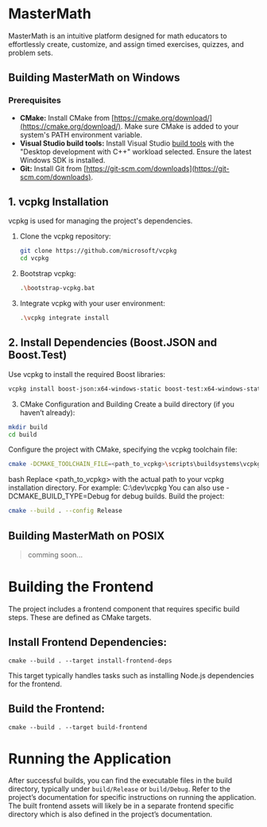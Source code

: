 # MasterMath
MasterMath is an intuitive platform designed for math educators to effortlessly create, customize, and assign timed exercises, quizzes, and problem sets.

## Building MasterMath on Windows

### Prerequisites

*   **CMake:**  Install CMake from [https://cmake.org/download/](https://cmake.org/download/). Make sure CMake is added to your system's PATH environment variable.
*   **Visual Studio build tools:** Install Visual Studio [build tools](https://visualstudio.microsoft.com/downloads/?q=build+tools) with the "Desktop development with C++" workload selected. Ensure the latest Windows SDK is installed.
*   **Git:** Install Git from [https://git-scm.com/downloads](https://git-scm.com/downloads).

## 1. vcpkg Installation

vcpkg is used for managing the project's dependencies.

1.  Clone the vcpkg repository:

    ```bash
    git clone https://github.com/microsoft/vcpkg
    cd vcpkg
    ```

2.  Bootstrap vcpkg:

    ```bash
    .\bootstrap-vcpkg.bat
    ```

3.  Integrate vcpkg with your user environment:

    ```bash
    .\vcpkg integrate install
    ```

## 2. Install Dependencies (Boost.JSON and Boost.Test)

Use vcpkg to install the required Boost libraries:

```bash
vcpkg install boost-json:x64-windows-static boost-test:x64-windows-static
```

3. CMake Configuration and Building
Create a build directory (if you haven’t already):

```bash
mkdir build
cd build
```

Configure the project with CMake, specifying the vcpkg toolchain file:

```bash
cmake -DCMAKE_TOOLCHAIN_FILE=<path_to_vcpkg>\scripts\buildsystems\vcpkg.cmake -DCMAKE_BUILD_TYPE=Release ..
```

bash
Replace <path_to_vcpkg> with the actual path to your vcpkg installation directory. For example: C:\dev\vcpkg
You can also use -DCMAKE_BUILD_TYPE=Debug for debug builds.
Build the project:

```bash
cmake --build . --config Release
```

## Building MasterMath on POSIX

> comming soon...

# Building the Frontend
The project includes a frontend component that requires specific build steps. These are defined as CMake targets.

## Install Frontend Dependencies:

```shell
cmake --build . --target install-frontend-deps
```

This target typically handles tasks such as installing Node.js dependencies for the frontend.

## Build the Frontend:

```shell
cmake --build . --target build-frontend
```

# Running the Application
After successful builds, you can find the executable files in the build directory, typically under `build/Release` or `build/Debug`. 
Refer to the project’s documentation for specific instructions on running the application. 
The built frontend assets will likely be in a separate frontend specific directory which is also defined in the project’s documentation.
